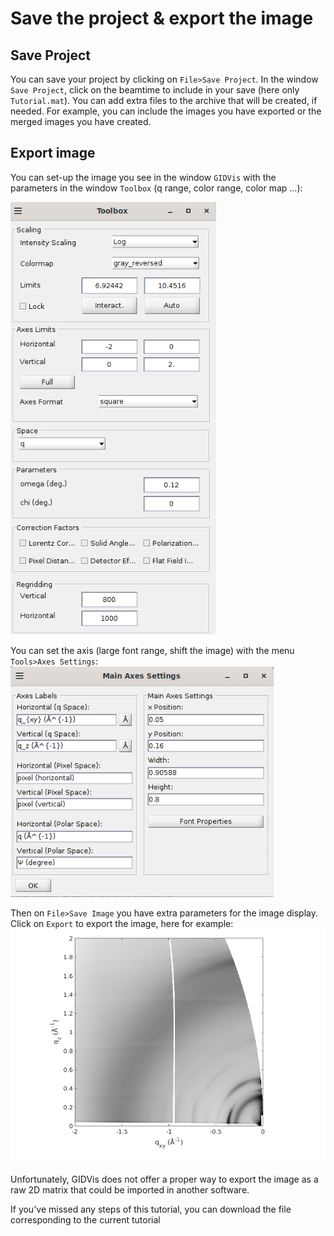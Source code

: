 # Save the project & export the image

## Save Project
You can save your project by clicking on `File>Save Project`. In the window `Save Project`, click on the beamtime to include in your save (here only `Tutorial.mat`). You can add extra files to the archive that will be created, if needed. For example, you can include the images you have exported or the merged images you have created.

## Export image

You can set-up the image you see in the window `GIDVis` with the parameters in the window `Toolbox` (q range, color range, color map ...):

![](images/export-save-toolbox-export.png)

You can set the axis (large font range, shift the image) with the menu `Tools>Axes Settings`:
![](images/export-save-axes-settings.png)

Then on `File>Save Image` you have extra parameters for the image display. Click on `Export` to export the image, here for example:
![](images/export-save-export.png)

Unfortunately, GIDVis does not offer a proper way to export the image as a raw 2D matrix that could be imported in another software.


If you've missed any steps of this tutorial, you can download the file corresponding to the current tutorial


[comment]: [OTHER](../../../_static/giwaxs/gidvis/tutorial.GIDzip).
